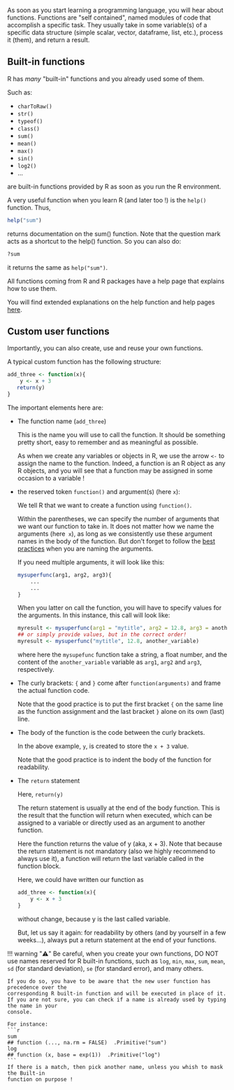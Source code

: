 As soon as you start learning a programming language, you will hear about functions. Functions
are "self contained", named modules of code that accomplish a specific task. They usually
take in some variable(s) of a specific data structure (simple scalar, vector, dataframe,
list, etc.), process it (them), and return a result.

## Built-in functions

R has _many_ "built-in" functions and you already used some of them.

Such as:

- `charToRaw()`
- `str()`
- `typeof()`
- `class()`
- `sum()`
- `mean()`
- `max()`
- `sin()`
- `log2()`
- ...

are built-in functions provided by R as soon as you run the R environment.

A very useful function when you learn R (and later too !) is the `help()` function. Thus,
```r
help("sum")
```
returns documentation on the sum() function. Note that the question mark acts as a shortcut
to the help() function. So you can also do:
```r
?sum
```
it returns the same as `help("sum")`.

All functions coming from R and R packages have a help page that explains how to use them.

You will find extended explanations on the help function and help pages
[here](https://rstudio-education.github.io/hopr/packages.html#getting-help-with-help-pages).

## Custom user functions

Importantly, you can also create, use and reuse your own functions.

A typical custom function has the following structure:


```r
add_three <- function(x){
    y <- x + 3
   return(y)
}
```


The important elements here are:

- The function name (`add_three`)
    
    This is the name you will use to call the function. It should be something pretty short,
    easy to remember and as meaningful as possible.
    
    As when we create any variables or objects in R, we use the arrow `<-` to assign the
    name to the function. Indeed, a function is an R object as any R objects, and you will
    see that a function may be assigned in some occasion to a variable !
    
- the reserved token `function()` and argument(s) (here `x`):
    
    We tell R that we want to create a function using `function()`.
    
    Within the parentheses, we can specify the number of arguments that we want our
    function to take in. It does not matter how we name the arguments (here` x`), as
    long as we consistently use these argument names in the body of the function.
    But don't forget to follow the [best practices](./r04_bestpractices.md) when you are naming the arguments.
    
    If you need multiple arguments, it will look like this:
    ```r
    mysuperfunc(arg1, arg2, arg3){
        ...
        ...
    }
    ```
    
    When you latter on call the function, you will have to specify values for the
    arguments. In this instance, this call will look like:
    ```r
    myresult <- mysuperfunc(arg1 = "mytitle", arg2 = 12.8, arg3 = another_variable)
    ## or simply provide values, but in the correct order!
    myresult <- mysuperfunc("mytitle", 12.8, another_variable)
    ```
    where here the `mysupefunc` function take a string, a float number, and the content of
    the `another_variable` variable as `arg1`, `arg2` and `arg3`, respectively.
    
- The curly brackets: `{` and `}` come after `function(arguments)` and frame the
  actual function code.
    
    Note that the good practice is to put the first bracket `{` on the same line as the
    function assignment and the last bracket `}` alone on its own (last) line.
    
-  The body of the function is the code between the curly brackets.
    
    In the above example, `y`, is created to store the `x + 3` value.
    
    Note that the good practice is to indent the body of the function for readability.
    
    
- The `return` statement
    
    Here, `return(y)`
    
    The return statement is usually at the end of the body function. This is the result
    that the function will return when executed, which can be assigned to a variable or
    directly used as an argument to another function.
    
    Here the function returns the value of y (aka, x + 3). Note that because the return
    statement is not mandatory (also we highly recommend to always use it), a function
    will return the last variable called in the function block.
    
    Here, we could have written our function as
    ```r
    add_three <- function(x){
        y <- x + 3
    }
    ```
    without change, because y is the last called variable.
    
    But, let us say it again: for readability by others (and by yourself in a few weeks...),
    always put a return statement at the end of your functions.


!!! warning ":warning:"
    Be careful, when you create your own functions, DO NOT use names reserved for R
    built-in functions, such as `log`, `min`, `max`, `sum`, `mean`, `sd`
    (for standard deviation), `se` (for standard error), and many others.
    
    If you do so, you have to be aware that the new user function has precedence over the
    corresponding R built-in function and will be executed in place of it.
    If you are not sure, you can check if a name is already used by typing the name in your
    console.
    
    For instance:
    ```r
    sum
    ## function (..., na.rm = FALSE)  .Primitive("sum")
    log
    ## function (x, base = exp(1))  .Primitive("log")
    ```
    If there is a match, then pick another name, unless you whish to mask the Built-in
    function on purpose !
